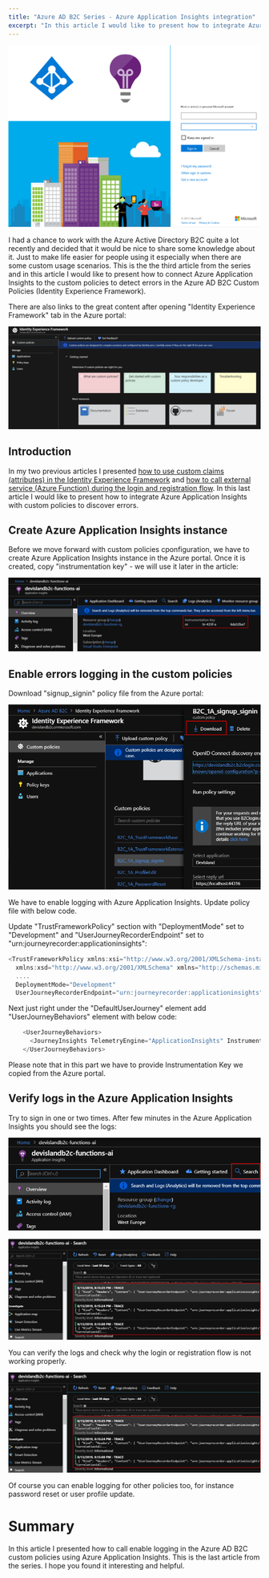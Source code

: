 ```yaml
---
title: "Azure AD B2C Series - Azure Application Insights integration"
excerpt: "In this article I would like to present how to integrate Azure Application Insights with custom policies to discover errors."
---
```


<p align="center">
<img src="/images/devisland/article24/assets/B2cSeriesAzureAppInsights1.png?raw=true" alt="Azure AD B2C Series - Azure Application Insights integration"/>
</p>

I had a chance to work with the Azure Active Directory B2C quite a lot recently and decided that it would be nice to share some knowledge about it. Just to make life easier for people using it especially when there are some custom usage scenarios. This is the the third article from the series and in this article I would like to present how to connect Azure Application Insights to the custom policies to detect errors in the Azure AD B2C Custom Policies (Identity Experience Framework).

There are also links to the great content after opening "Identity Experience Framework" tab in the Azure portal:

<p align="center">
<img src="/images/devisland/article24/assets/B2cSeriesAzureAppInsights2.PNG?raw=true" alt="Image not found"/>
</p>


## Introduction

In my two previous articles I presented [how to use custom claims (attributes) in the Identity Experience Framework](https://daniel-krzyczkowski.github.io/Azure-AD-B2C-Series-Custom-Policies-With-Custom-Claims/) and [how to call external service (Azure Function) during the login and registration flow](https://daniel-krzyczkowski.github.io/Azure-AD-B2C-Series-External-Service-Call/). In this last article I would like to present how to integrate Azure Application Insights with custom policies to discover errors.


## Create Azure Application Insights instance

Before we move forward with custom policies cponfiguration, we have to create Azure Application Insights instance in the Azure portal. Once it is created, copy "instrumentation key" - we will use it later in the article:

<p align="center">
<img src="/images/devisland/article24/assets/B2cSeriesAzureAppInsights3.PNG?raw=true" alt="Image not found"/>
</p>


## Enable errors logging in the custom policies

Download "signup_signin" policy file from the Azure portal:

<p align="center">
<img src="/images/devisland/article24/assets/B2cSeriesAzureAppInsights4.PNG?raw=true" alt="Image not found"/>
</p>

We have to enable logging with Azure Application Insights. Update policy file with below code.


Update "TrustFrameworkPolicy" section with "DeploymentMode" set to "Development" and "UserJourneyRecorderEndpoint" set to "urn:journeyrecorder:applicationinsights":

```csharp
<TrustFrameworkPolicy xmlns:xsi="http://www.w3.org/2001/XMLSchema-instance"
  xmlns:xsd="http://www.w3.org/2001/XMLSchema" xmlns="http://schemas.microsoft.com/online/cpim/schemas/2013/06"
  ....
  DeploymentMode="Development"
  UserJourneyRecorderEndpoint="urn:journeyrecorder:applicationinsights">
```

Next just right under the "DefaultUserJourney" element add "UserJourneyBehaviors" element with below code:

```csharp
    <UserJourneyBehaviors>
      <JourneyInsights TelemetryEngine="ApplicationInsights" InstrumentationKey="<<INSTRUMENTATION KEY>>" DeveloperMode="true" ClientEnabled="false" ServerEnabled="true" TelemetryVersion="1.0.0" />
    </UserJourneyBehaviors>
```

Please note that in this part we have to provide Instrumentation Key we copied from the Azure portal.

## Verify logs in the Azure Application Insights

Try to sign in one or two times. After few minutes in the Azure Application Insights you should see the logs:

<p align="center">
<img src="/images/devisland/article24/assets/B2cSeriesAzureAppInsights5.PNG?raw=true" alt="Image not found"/>
</p>

<p align="center">
<img src="/images/devisland/article24/assets/B2cSeriesAzureAppInsights6.PNG?raw=true" alt="Image not found"/>
</p>

You can verify the logs and check why the login or registration flow is not working properly.

<p align="center">
<img src="/images/devisland/article24/assets/B2cSeriesAzureAppInsights6.PNG?raw=true" alt="Image not found"/>
</p>

Of course you can enable logging for other policies too, for instance password reset or user profile update.


# Summary

In this article I presented how to call enable logging in the Azure AD B2C custom policies using Azure Application Insights. This is the last article from the series. I hope you found it interesting and helpful.